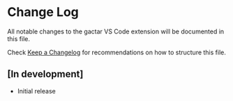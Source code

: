 # Change Log

All notable changes to the gactar VS Code extension will be documented in this file.

Check [Keep a Changelog](http://keepachangelog.com/) for recommendations on how to structure this file.

## [In development]

- Initial release
